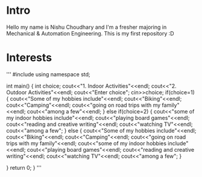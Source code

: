 # Intro
Hello my name is Nishu Choudhary and I'm a fresher majoring in Mechanical &amp; Automation Engineering. This is my first repository :D
# Interests
'''
#include<iostream>
using namespace std;

int main()
{
  int choice;
  cout<<"1. Indoor Activities"<<endl;
  cout<<"2. Outdoor Activities"<<endl;
  cout<<"Enter choice";
  cin>>choice;
  if(choice=1)
    { 
cout<<"Some of my hobbies include"<<endl;
cout<<"Biking"<<endl;
cout<<"Camping"<<endl;
cout<<"going on road trips with my family"<<endl;
cout<<"among a few"<<endl;
    } 
else if(choice=2)
    { 
cout<<"some of my indoor hobbies include"<<endl;
cout<<"playing board games"<<endl;
cout<<"reading and creative writing"<<endl;
cout<<"watching TV"<<endl;
cout<<"among a few";
    }
    else
    {
cout<<"Some of my hobbies include"<<endl;
cout<<"Biking"<<endl;
cout<<"Camping"<<endl;
cout<<"going on road trips with my family"<<endl;
cout<<"some of my indoor hobbies include"<<endl;
cout<<"playing board games"<<endl;
cout<<"reading and creative writing"<<endl;
cout<<"watching TV"<<endl;
cout<<"among a few";
    }
       

}
    return 0;
}
'''